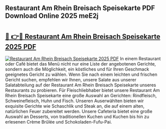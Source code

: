 ## Restaurant Am Rhein Breisach Speisekarte PDF Download Online 2025 meE2j

# <h2><a href="http://gc93eq.nevu.top/?p=Restaurant+Am+Rhein+Breisach+Speisekarte">🔗 👉🔴 Restaurant Am Rhein Breisach Speisekarte 2025 PDF</a></h2>

[![Restaurant Am Rhein Breisach Speisekarte 2025 PDF](https://i.imgur.com/dBaPXMq.png)](http://gc93eq.nevu.top/?p=Restaurant+Am+Rhein+Breisach+Speisekarte)
In einem Restaurant oder Café bietet das Menü nicht nur eine Liste der angebotenen Gerichte, sondern auch die Möglichkeit, ein köstliches und für Ihren Geschmack geeignetes Gericht zu wählen. Wenn Sie nach einem leichten und frischen Gericht suchen, empfehlen wir Ihnen, unsere Salate aus unserer Salatabteilung auf der Restaurant Am Rhein Breisach Speisekarte unseres Restaurants zu probieren. Für Fleischliebhaber bietet unsere Restaurant Am Rhein Breisach Speisekarte eine große Auswahl an Gerichten: Rindfleisch, Schweinefleisch, Huhn und Fisch. Unseren Auserwählten bieten wir exquisite Gerichte wie Schaschlik und Steak an, die auf einem alten, natürlichen Feuer zubereitet werden. Unsere Cafeteria bietet eine große Auswahl an Desserts, von traditionellen Kuchen und Kuchen bis hin zu erlesenen Crème Brûlée und Schokoladen-Fufu-Pai.
